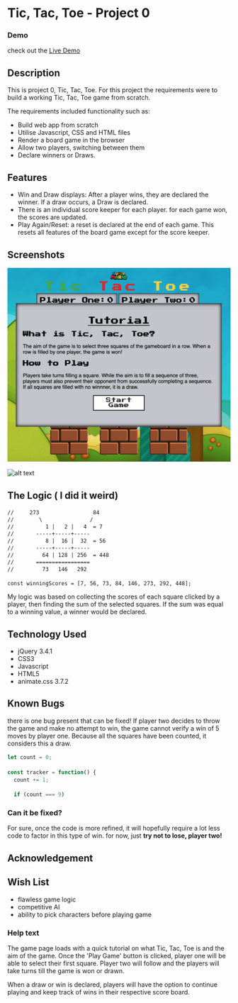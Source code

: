 # Tic, Tac, Toe - Project 0

### Demo
check out the [Live Demo](https://phunky-phresh.github.io/project0-TicTacToe/)

## Description
This is project 0, Tic, Tac, Toe. For this project the requirements were to build a working Tic, Tac, Toe game from scratch.

The requirements included functionality such as:
- Build web app from scratch
- Utilise Javascript, CSS and HTML files
- Render a board game in the browser
- Allow two players, switching between them
- Declare winners or Draws.

## Features
 - Win and Draw displays: After a player wins, they are declared the winner. If a draw occurs, a Draw is declared.
 - There is an individual score keeper for each player. for each game won, the scores are updated.
 - Play Again/Reset: a reset is declared at the end of each game. This resets all features of the board game except for the score keeper.

## Screenshots

![alt text](https://github.com/phunky-phresh/project0-TicTacToe/blob/master/images/screen1.png)

![alt text](http://url/to/img.png)

## The Logic ( I did it weird)

```
//     273                 84
//        \               /
//          1 |   2 |   4  = 7
//       -----+-----+-----
//          8 |  16 |  32  = 56
//       -----+-----+-----
//         64 | 128 | 256  = 448
//       =================
//         73   146   292

const winningScores = [7, 56, 73, 84, 146, 273, 292, 448];
```
My logic was based on collecting the scores of each square clicked by a player, then finding the sum of the selected squares.
If the sum was equal to a winning value, a winner would be declared.

## Technology Used
- jQuery 3.4.1
- CSS3
- Javascript
- HTML5
- animate.css 3.7.2

## Known Bugs
there is one bug present that can be fixed! If player two decides to throw the game and make no attempt to win, the game cannot verify a win of 5 moves by player one. Because all the squares have been counted, it considers this a draw.

``` js
let count = 0;

const tracker = function() {
  count += 1;

  if (count === 9)
```

### Can it be fixed?
For sure, once the code is more refined, it will hopefully require a lot less code to factor in this type of win. for now, just **try not to lose, player two!**
## Acknowledgement

## Wish List
- flawless game logic
- competitive AI
- ability to pick characters before playing game

### Help text
The game page loads with a quick tutorial on what Tic, Tac, Toe is and the aim of the game. Once the 'Play Game' button is clicked, player one will be able to select their first square. Player two will follow and the players will take turns till the game is won or drawn.

When a draw or win is declared, players will have the option to continue playing and keep track of wins in their respective score board.
